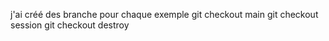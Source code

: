 j'ai créé des branche pour chaque exemple
git checkout main
git checkout session
git checkout destroy
